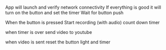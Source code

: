 

App will launch and verify network connectivity
If everything is good it will turn on the button and set the timer
Wait for button push

When the button is pressed
Start recording (with audio)
count down timer

when timer is over
send video to youtube

when video is sent
reset the button light and timer

